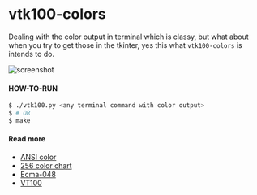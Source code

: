 # vtk100-colors

Dealing with the color output in terminal which is classy, but what about when you try to get those in the tkinter, yes this what `vtk100-colors` is intends to do.

![screenshot][screenshot]

#### HOW-TO-RUN

```bash
$ ./vtk100.py <any terminal command with color output>
$ # OR
$ make
```

#### Read more

 - [ANSI color][ansi]
 - [256 color chart][chart]
 - [Ecma-048][ecma]
 - [VT100][vt100]

[vt100]: http://en.wikipedia.org/wiki/VT100
[ecma]: http://www.ecma-international.org/publications/files/ECMA-ST/Ecma-048.pdf
[screenshot]: https://raw.github.com/bekar/vtk100-colors/dump/images/screenshot.png
[chart]: http://www.calmar.ws/vim/256-xterm-24bit-rgb-color-chart.html
[ansi]: https://en.wikipedia.org/wiki/ANSI_escape_code#Colors
